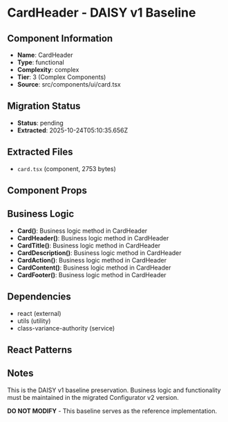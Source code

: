 # CardHeader - DAISY v1 Baseline

## Component Information

- **Name**: CardHeader
- **Type**: functional
- **Complexity**: complex
- **Tier**: 3 (Complex Components)
- **Source**: src/components/ui/card.tsx

## Migration Status

- **Status**: pending
- **Extracted**: 2025-10-24T05:10:35.656Z

## Extracted Files

- `card.tsx` (component, 2753 bytes)

## Component Props



## Business Logic

- **Card()**: Business logic method in CardHeader
- **CardHeader()**: Business logic method in CardHeader
- **CardTitle()**: Business logic method in CardHeader
- **CardDescription()**: Business logic method in CardHeader
- **CardAction()**: Business logic method in CardHeader
- **CardContent()**: Business logic method in CardHeader
- **CardFooter()**: Business logic method in CardHeader

## Dependencies

- react (external)
- utils (utility)
- class-variance-authority (service)

## React Patterns



## Notes

This is the DAISY v1 baseline preservation. Business logic and functionality
must be maintained in the migrated Configurator v2 version.

**DO NOT MODIFY** - This baseline serves as the reference implementation.
